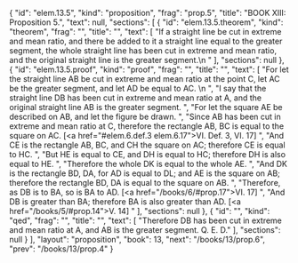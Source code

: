 {
  "id": "elem.13.5",
  "kind": "proposition",
  "frag": "prop.5",
  "title": "BOOK XIII: Proposition 5.",
  "text": null,
  "sections": [
    {
      "id": "elem.13.5.theorem",
      "kind": "theorem",
      "frag": "",
      "title": "",
      "text": [
        "If a straight line be cut in extreme and mean ratio, and there be added to it a straight line equal to the greater segment, the whole straight line has been cut in extreme and mean ratio, and the original straight line is the greater segment.\n      "
      ],
      "sections": null
    },
    {
      "id": "elem.13.5.proof",
      "kind": "proof",
      "frag": "",
      "title": "",
      "text": [
        "For let the straight line AB be cut in extreme and mean ratio at the point C, let AC be the greater segment, and let AD be equal to AC. \n      ",
        "I say that the straight line DB has been cut in extreme and mean ratio at A, and the original straight line AB is the greater segment. ",
        "For let the square AE be described on AB, and let the figure be drawn. ",
        "Since AB has been cut in extreme and mean ratio at C, therefore the rectangle AB, BC is equal to the square on AC. [<a href=\"#elem.6.def.3 elem.6.17\">VI. Def. 3</a>, VI. 17] ",
        "And CE is the rectangle AB, BC, and CH the square on AC; therefore CE is equal to HC. ",
        "But HE is equal to CE, and DH is equal to HC; therefore DH is also equal to HE. ",
        "Therefore the whole DK is equal to the whole AE. ",
        "And DK is the rectangle BD, DA, for AD is equal to DL; and AE is the square on AB; therefore the rectangle BD, DA is equal to the square on AB. ",
        "Therefore, as DB is to BA, so is BA to AD. [<a href=\"/books/6/#prop.17\">VI. 17</a>] ",
        "And DB is greater than BA; therefore BA is also greater than AD. [<a href=\"/books/5/#prop.14\">V. 14</a>] "
      ],
      "sections": null
    },
    {
      "id": "",
      "kind": "qed",
      "frag": "",
      "title": "",
      "text": [
        "Therefore DB has been cut in extreme and mean ratio at A, and AB is the greater segment. Q. E. D."
      ],
      "sections": null
    }
  ],
  "layout": "proposition",
  "book": 13,
  "next": "/books/13/prop.6",
  "prev": "/books/13/prop.4"
}
